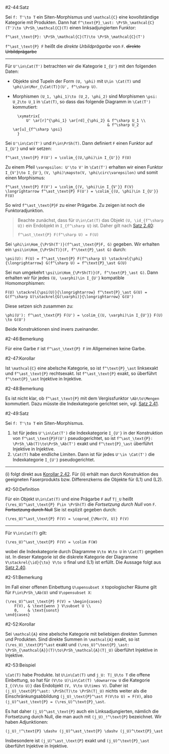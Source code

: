 #2-44:Satz

Sei `f: T'\to T` ein Siten-Morphismus und `\mathcal{C}` eine kovollständige Kategorie mit Produkten. Dann hat `f^\text{P}_\ast: \PrSh_\mathcal{C}(T')\to \PrSh_\mathcal{C}(T)` einen linksadjungierten Funktor:

    f^\ast_\text{P}: \PrSh_\mathcal{C}(T)\to \PrSh_\mathcal{C}(T')

`f^\ast_\text{P} F` heißt die *direkte Urbildprägarbe* von `F`. ~~direkte Urbildprägarbe~~

---

Für `U'\in\Cat(T')` betrachten wir die Kategorie `I_{U'}` mit den folgenden Daten:

* Objekte sind Tupeln der Form `(U, \phi)` mit `U\in \Cat(T)` und `\phi\in\Mor_{\Cat(T)}(U', f^\sharp U)`.
* Morphismen `(U_1, \phi_1)\to (U_2, \phi_2)` sind Morphismen `\psi: U_2\to U_1` in `\Cat(T)`, so dass das folgende Diagramm in `\Cat(T')` kommutiert:

        \xymatrix{
            U' \ar[r]^{\phi_1} \ar[rd]_{\phi_2} & f^\sharp U_1 \\
                                                & f^\sharp U_2 \ar[u]_{f^\sharp \psi}
        }

Sei `U'\in\Cat(T')` und `F\in\PrSh(T)`. Dann definiert `F` einen Funktor auf `I_{U'}` und wir setzen:

    f^\ast_\text{P} F(U') = \colim_{(U,\phi)\in I_{U'}} F(U)

Zu einem Pfeil `\varepsilon: U'\to V'` in `\Cat(T')` erhalten wir einen Funktor `I_{V'}\to I_{U'}`, `(V, \phi)\mapsto(V, \phi\circ\varepsilon)` und somit einen Morphismus:

    f^\ast_\text{P} F(V') = \colim_{(V, \phi)\in I_{V'}} F(V) \longrightarrow f^\ast_\text{P} F(U') = \colim_{(U, \phi)\in I_{U'}} F(U)

So wird `f^\ast_\text{P}F` zu einer Prägarbe. Zu zeigen ist noch die Funktoradjunktion.

> Beachte zunächst, dass für `U\in\Cat(T)` das Objekt `(U, \id_{f^\sharp U})` ein Endobjekt in `I_{f^\sharp U}` ist. Daher gilt nach [Satz 2.40](#2-40):
>
>     f^\ast_\text{P} F(f^\sharp U) = F(U)

Sei `\phi\in\Hom_{\PrSh(T')}(f^\ast_\text{P}F, G)` gegeben. Wir erhalten ein `\psi\in\Hom_{\PrSh(T)}(F, f^\text{P}_\ast G)` durch:

    \psi(U): F(U) = f^\ast_\text{P} F(f^\sharp U) \stackrel{\phi}{\longrightarrow} G(f^\sharp U) = f^\text{P}_\ast G(U)

Sei nun umgekehrt `\psi\in\Hom_{\PrSh(T)}(F, f^\text{P}_\ast G)`. Dann erhalten wir für jedes `(U, \varphi)\in I_{U'}` kompatible Homomorphismen:

    F(U) \stackrel{\psi(U)}{\longrightarrow} f^\text{P}_\ast G(U) = G(f^\sharp U)\stackrel{G(\varphi)}{\longrightarrow} G(U')

Diese setzen sich zusammen zu:

    \phi(U'): f^\ast_\text{P} F(U') = \colim_{(U, \varphi)\in I_{U'}} F(U) \to G(U')

Beide Konstruktionen sind invers zueinander.

#2-46:Bemerkung

Für eine Garbe `F` ist `f^\ast_\text{P} F` im Allgemeinen keine Garbe.

#2-47:Korollar

Ist `\mathcal{C}` eine abelsche Kategorie, so ist `f^\text{P}_\ast` linksexakt und `f^\ast_\text{P}` rechtsexakt. Ist `f^\ast_\text{P}` exakt, so überführt `f^\text{P}_\ast` Injektive in Injektive.

#2-48:Bemerkung

Es ist nicht klar, ob `f^\ast_\text{P}` mit dem Vergissfunktor `\Ab\to\Mengen` kommutiert. Dazu müsste die Indexkategorie gerichtet sein, vgl. [Satz 2.41](#2-41).

#2-49:Satz

Sei `f: T'\to T` ein Siten-Morphismus.

1. Ist für jedes `U'\in\Cat(T')` die Indexkategorie `I_{U'}` in der Konstruktion von `f^\ast_\text{P}F(U')` pseudogerichtet, so ist `f^\ast_\text{P}: \PrSh_\Ab(T)\to\PrSh_\Ab(T')` exakt und `f^\text{P}_\ast` überführt Injektive in Injektive.
2. `\Cat(T)` habe endliche Limiten. Dann ist für jedes `U'\in \Cat(T')` die Indexkategorie `I_{U'}` pseudogerichtet.

---

(i) folgt direkt aus [Korollar 2.42](#2-42). Für (ii) erhält man durch Konstruktion des geeigneten Faserprodukts bzw. Differenzkerns die Objekte für (L1) und (L2).

#2-50:Definition

Für ein Objekt `U\in\Cat(T)` und eine Prägarbe `F` auf `T|_U` heißt `(\res_U)^\ast_\text{P} F\in \PrSh(T)` die *Fortsetzung durch Null* von `F`. ~~Fortsetzung durch Null~~ Sie ist explizit gegeben durch:

    (\res_U)^\ast_\text{P} F(V) = \coprod_{\Mor(V, U)} F(V)

---

Für `V\in\Cat(T)` gilt:

    (\res_U)^\ast_\text{P} F(V) = \colim F(W)

wobei die Indexkategorie durch Diagramme `V\to W\to U` in `\Cat(T)` gegeben ist. In dieser Kategorie ist die diskrete Kategorie der Diagramme `V\stackrel{\id}{\to} V\to U` final und (L1) ist erfüllt. Die Aussage folgt aus [Satz 2.40](#2-40).

#2-51:Bemerkung

Im Fall einer offenen Einbettung `U\opensubset X` topologischer Räume gilt für `F\in\PrSh_\Ab(U)` und `V\opensubset X`:

    (\res_U)^\ast_\text{P} F(V) = \begin{cases}
        F(V), & \text{wenn } V\subset U \\
        0,    & \text{sonst}
    \end{cases}

#2-52:Korollar

Sei `\mathcal{A}` eine abelsche Kategorie mit beliebigen direkten Summen und Produkten. Sind direkte Summen in `\mathcal{A}` exakt, so ist `(\res_U)_\text{P}^\ast` exakt und `(\res_U)^\text{P}_\ast: \PrSh_{\mathcal{A}}(T)\to\PrSh_\mathcal{A}(T|_U)` überführt Injektive in Injektive.

#2-53:Beispiel

`\Cat(T)` habe Produkte. Ist `U\in\Cat(T)` und `j_U: T|_U\to T` die offene Einbettung, so hat für `(V\to U)\in\Cat(T) \downarrow U` die Kategorie `I_{(V\to U)}` das Endobjekt `(V, V\to U\times V)`. Daher ist `(j_U)_\text{P}^\ast: \PrSh(T)\to \PrSh(T|_U)` nichts weiter als die Einschränkungsabbildung `(j_U)_\text{P}^\ast F(V\to U) = F(V)`, also `(j_U)^\ast_\text{P} = (\res_U)^\text{P}_\ast`.

Es hat daher `(j_U)^\ast_\text{P}` auch ein Linksadjungierten, nämlich die Fortsetzung durch Null, die man auch mit `(j_U)_!^\text{P}` bezeichnet. Wir haben Adjunktionen:

    (j_U)_!^\text{P} \dashv (j_U)^\ast_\text{P} \dashv (j_U)^\text{P}_\ast

Insbesondere ist `(j_U)^\ast_\text{P}` exakt und `(j_U)^\text{P}_\ast` überführt Injektive in Injektive.
